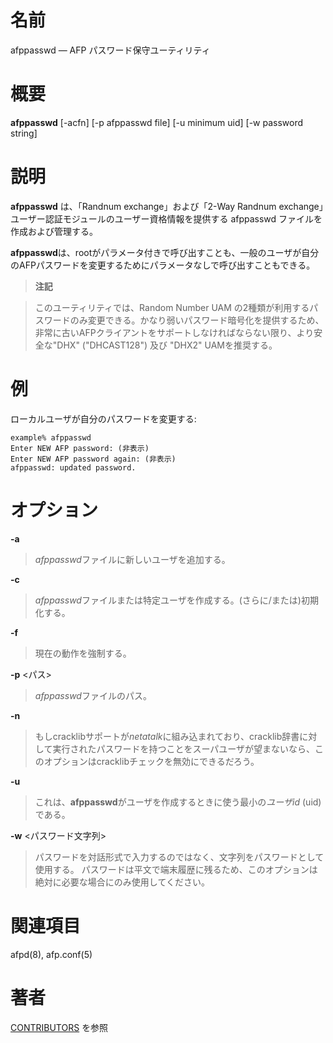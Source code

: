 # 名前

afppasswd — AFP パスワード保守ユーティリティ

# 概要

**afppasswd** [-acfn] [-p afppasswd file] [-u minimum uid] [-w password string]

# 説明

**afppasswd** は、「Randnum exchange」および「2-Way Randnum exchange」ユーザー認証モジュールのユーザー資格情報を提供する afppasswd ファイルを作成および管理する。

**afppasswd**は、rootがパラメータ付きで呼び出すことも、一般のユーザが自分のAFPパスワードを変更するためにパラメータなしで呼び出すこともできる。

> **注記**

> このユーティリティでは、Random Number UAM
の2種類が利用するパスワードのみ変更できる。かなり弱いパスワード暗号化を提供するため、非常に古いAFPクライアントをサポートしなければならない限り、より安全な"DHX"
("DHCAST128") 及び "DHX2" UAMを推奨する。

# 例

ローカルユーザが自分のパスワードを変更する:

    example% afppasswd
    Enter NEW AFP password: (非表示)
    Enter NEW AFP password again: (非表示)
    afppasswd: updated password.

# オプション

**-a**

> *afppasswd*ファイルに新しいユーザを追加する。

**-c**

> *afppasswd*ファイルまたは特定ユーザを作成する。(さらに/または)初期化する。

**-f**

> 現在の動作を強制する。

**-p** <パス>

> *afppasswd*ファイルのパス。

**-n**

> もしcracklibサポートが*netatalk*に組み込まれており、cracklib辞書に対して実行されたパスワードを持つことをスーパユーザが望まないなら、このオプションはcracklibチェックを無効にできるだろう。

**-u** <minimum uid>

> これは、**afppasswd**がユーザを作成するときに使う最小の*ユーザid*
(uid)である。

**-w** <パスワード文字列>

> パスワードを対話形式で入力するのではなく、文字列をパスワードとして使用する。
パスワードは平文で端末履歴に残るため、このオプションは絶対に必要な場合にのみ使用してください。

# 関連項目

afpd(8), afp.conf(5)

# 著者

[CONTRIBUTORS](https://netatalk.io/contributors) を参照
